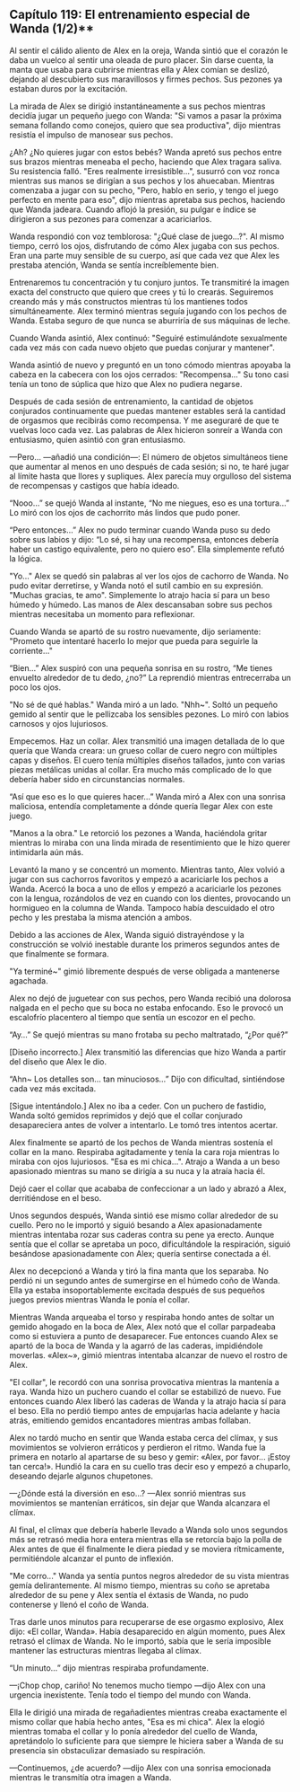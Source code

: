 
## Capítulo 119: El entrenamiento especial de Wanda (1/2)**


Al sentir el cálido aliento de Alex en la oreja, Wanda sintió que el corazón le daba un vuelco al sentir una oleada de puro placer. Sin darse cuenta, la manta que usaba para cubrirse mientras ella y Alex comían se deslizó, dejando al descubierto sus maravillosos y firmes pechos. Sus pezones ya estaban duros por la excitación.

La mirada de Alex se dirigió instantáneamente a sus pechos mientras decidía jugar un pequeño juego con Wanda: "Si vamos a pasar la próxima semana follando como conejos, quiero que sea productiva", dijo mientras resistía el impulso de manosear sus pechos.

¿Ah? ¿No quieres jugar con estos bebés? Wanda apretó sus pechos entre sus brazos mientras meneaba el pecho, haciendo que Alex tragara saliva. Su resistencia falló. "Eres realmente irresistible...", susurró con voz ronca mientras sus manos se dirigían a sus pechos y los ahuecaban. Mientras comenzaba a jugar con su pecho, "Pero, hablo en serio, y tengo el juego perfecto en mente para eso", dijo mientras apretaba sus pechos, haciendo que Wanda jadeara. Cuando aflojó la presión, su pulgar e índice se dirigieron a sus pezones para comenzar a acariciarlos.

Wanda respondió con voz temblorosa: "¿Qué clase de juego...?". Al mismo tiempo, cerró los ojos, disfrutando de cómo Alex jugaba con sus pechos. Eran una parte muy sensible de su cuerpo, así que cada vez que Alex les prestaba atención, Wanda se sentía increíblemente bien.

Entrenaremos tu concentración y tu conjuro juntos. Te transmitiré la imagen exacta del constructo que quiero que crees y tú lo crearás. Seguiremos creando más y más constructos mientras tú los mantienes todos simultáneamente. Alex terminó mientras seguía jugando con los pechos de Wanda. Estaba seguro de que nunca se aburriría de sus máquinas de leche.

Cuando Wanda asintió, Alex continuó: "Seguiré estimulándote sexualmente cada vez más con cada nuevo objeto que puedas conjurar y mantener".

Wanda asintió de nuevo y preguntó en un tono cómodo mientras apoyaba la cabeza en la cabecera con los ojos cerrados: "Recompensa..." Su tono casi tenía un tono de súplica que hizo que Alex no pudiera negarse.

Después de cada sesión de entrenamiento, la cantidad de objetos conjurados continuamente que puedas mantener estables será la cantidad de orgasmos que recibirás como recompensa. Y me aseguraré de que te vuelvas loco cada vez. Las palabras de Alex hicieron sonreír a Wanda con entusiasmo, quien asintió con gran entusiasmo.

—Pero… —añadió una condición—: El número de objetos simultáneos tiene que aumentar al menos en uno después de cada sesión; si no, te haré jugar al límite hasta que llores y supliques. Alex parecía muy orgulloso del sistema de recompensas y castigos que había ideado.

“Nooo…” se quejó Wanda al instante, “No me niegues, eso es una tortura…” Lo miró con los ojos de cachorrito más lindos que pudo poner.

“Pero entonces…” Alex no pudo terminar cuando Wanda puso su dedo sobre sus labios y dijo: “Lo sé, si hay una recompensa, entonces debería haber un castigo equivalente, pero no quiero eso”. Ella simplemente refutó la lógica.

"Yo..." Alex se quedó sin palabras al ver los ojos de cachorro de Wanda. No pudo evitar derretirse, y Wanda notó el sutil cambio en su expresión. "Muchas gracias, te amo". Simplemente lo atrajo hacia sí para un beso húmedo y húmedo. Las manos de Alex descansaban sobre sus pechos mientras necesitaba un momento para reflexionar.

Cuando Wanda se apartó de su rostro nuevamente, dijo seriamente: "Prometo que intentaré hacerlo lo mejor que pueda para seguirle la corriente..."

“Bien…” Alex suspiró con una pequeña sonrisa en su rostro, “Me tienes envuelto alrededor de tu dedo, ¿no?” La reprendió mientras entrecerraba un poco los ojos.

"No sé de qué hablas." Wanda miró a un lado. "Nhh~". Soltó un pequeño gemido al sentir que le pellizcaba los sensibles pezones. Lo miró con labios carnosos y ojos lujuriosos.

Empecemos. Haz un collar. Alex transmitió una imagen detallada de lo que quería que Wanda creara: un grueso collar de cuero negro con múltiples capas y diseños. El cuero tenía múltiples diseños tallados, junto con varias piezas metálicas unidas al collar. Era mucho más complicado de lo que debería haber sido en circunstancias normales.

“Así que eso es lo que quieres hacer…” Wanda miró a Alex con una sonrisa maliciosa, entendía completamente a dónde quería llegar Alex con este juego.

"Manos a la obra." Le retorció los pezones a Wanda, haciéndola gritar mientras lo miraba con una linda mirada de resentimiento que le hizo querer intimidarla aún más.

Levantó la mano y se concentró un momento. Mientras tanto, Alex volvió a jugar con sus cachorros favoritos y empezó a acariciarle los pechos a Wanda. Acercó la boca a uno de ellos y empezó a acariciarle los pezones con la lengua, rozándolos de vez en cuando con los dientes, provocando un hormigueo en la columna de Wanda. Tampoco había descuidado el otro pecho y les prestaba la misma atención a ambos.

Debido a las acciones de Alex, Wanda siguió distrayéndose y la construcción se volvió inestable durante los primeros segundos antes de que finalmente se formara.

"Ya terminé~" gimió libremente después de verse obligada a mantenerse agachada.

Alex no dejó de juguetear con sus pechos, pero Wanda recibió una dolorosa nalgada en el pecho que su boca no estaba enfocando. Eso le provocó un escalofrío placentero al tiempo que sentía un escozor en el pecho.

“Ay…” Se quejó mientras su mano frotaba su pecho maltratado, “¿Por qué?”

[Diseño incorrecto.] Alex transmitió las diferencias que hizo Wanda a partir del diseño que Alex le dio. 

“Ahn~ Los detalles son… tan minuciosos…” Dijo con dificultad, sintiéndose cada vez más excitada.

[Sigue intentándolo.] Alex no iba a ceder. Con un puchero de fastidio, Wanda soltó gemidos reprimidos y dejó que el collar conjurado desapareciera antes de volver a intentarlo. Le tomó tres intentos acertar.

Alex finalmente se apartó de los pechos de Wanda mientras sostenía el collar en la mano. Respiraba agitadamente y tenía la cara roja mientras lo miraba con ojos lujuriosos. "Esa es mi chica...". Atrajo a Wanda a un beso apasionado mientras su mano se dirigía a su nuca y la atraía hacia él.

Dejó caer el collar que acababa de confeccionar a un lado y abrazó a Alex, derritiéndose en el beso.

Unos segundos después, Wanda sintió ese mismo collar alrededor de su cuello. Pero no le importó y siguió besando a Alex apasionadamente mientras intentaba rozar sus caderas contra su pene ya erecto. Aunque sentía que el collar se apretaba un poco, dificultándole la respiración, siguió besándose apasionadamente con Alex; quería sentirse conectada a él.

Alex no decepcionó a Wanda y tiró la fina manta que los separaba. No perdió ni un segundo antes de sumergirse en el húmedo coño de Wanda. Ella ya estaba insoportablemente excitada después de sus pequeños juegos previos mientras Wanda le ponía el collar.

Mientras Wanda arqueaba el torso y respiraba hondo antes de soltar un gemido ahogado en la boca de Alex, Alex notó que el collar parpadeaba como si estuviera a punto de desaparecer. Fue entonces cuando Alex se apartó de la boca de Wanda y la agarró de las caderas, impidiéndole moverlas. «Alex~», gimió mientras intentaba alcanzar de nuevo el rostro de Alex.

"El collar", le recordó con una sonrisa provocativa mientras la mantenía a raya. Wanda hizo un puchero cuando el collar se estabilizó de nuevo. Fue entonces cuando Alex liberó las caderas de Wanda y la atrajo hacia sí para el beso. Ella no perdió tiempo antes de empujarlas hacia adelante y hacia atrás, emitiendo gemidos encantadores mientras ambas follaban.

Alex no tardó mucho en sentir que Wanda estaba cerca del clímax, y sus movimientos se volvieron erráticos y perdieron el ritmo. Wanda fue la primera en notarlo al apartarse de su beso y gemir: «Alex, por favor... ¡Estoy tan cerca!». Hundió la cara en su cuello tras decir eso y empezó a chuparlo, deseando dejarle algunos chupetones.

—¿Dónde está la diversión en eso…? —Alex sonrió mientras sus movimientos se mantenían erráticos, sin dejar que Wanda alcanzara el clímax.

Al final, el clímax que debería haberle llevado a Wanda solo unos segundos más se retrasó media hora entera mientras ella se retorcía bajo la polla de Alex antes de que él finalmente le diera piedad y se moviera rítmicamente, permitiéndole alcanzar el punto de inflexión.

"Me corro..." Wanda ya sentía puntos negros alrededor de su vista mientras gemía delirantemente. Al mismo tiempo, mientras su coño se apretaba alrededor de su pene y Alex sentía el éxtasis de Wanda, no pudo contenerse y llenó el coño de Wanda.

Tras darle unos minutos para recuperarse de ese orgasmo explosivo, Alex dijo: «El collar, Wanda». Había desaparecido en algún momento, pues Alex retrasó el clímax de Wanda. No le importó, sabía que le sería imposible mantener las estructuras mientras llegaba al clímax.

“Un minuto…” dijo mientras respiraba profundamente.

—¡Chop chop, cariño! No tenemos mucho tiempo —dijo Alex con una urgencia inexistente. Tenía todo el tiempo del mundo con Wanda.

Ella le dirigió una mirada de regañadientes mientras creaba exactamente el mismo collar que había hecho antes, "Esa es mi chica". Alex la elogió mientras tomaba el collar y lo ponía alrededor del cuello de Wanda, apretándolo lo suficiente para que siempre le hiciera saber a Wanda de su presencia sin obstaculizar demasiado su respiración.

—Continuemos, ¿de acuerdo? —dijo Alex con una sonrisa emocionada mientras le transmitía otra imagen a Wanda.
